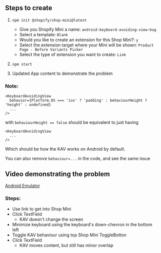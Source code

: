 ## Steps to create

1) `npm init @shopify/shop-mini@latest`
    - Give you Shopify Mini a name: `android-keyboard-avoiding-view-bug`
    - Select a template: `Blank`
    - Would you like to create an extension for this Shop Mini?: `y`
    - Select the extension target where your Mini will be shown: `Product Page - Before Variants Picker`
    - Select the type of extension you want to create: `Link`

2) `npm start`

3) Updated App content to demonstrate the problem

### Note:
```
<KeyboardAvoidingView
  behavior={Platform.OS === 'ios' ? 'padding' : behaviourHeight ? 'height' : undefined}
  ...
/>
```
with `behaviourHeight == false` should be equivalent to just having
```
<KeyboardAvoidingView
  ...
/>
```
Which should be how the KAV works on Android by default. 

You can also remove `behaviour=...` in the code, and see the same issue

## Video demonstrating the problem

[Android Emulator](https://github.com/user-attachments/assets/5dc15d55-5760-4c51-b4c6-dbb6d40955be)

### Steps:
- Use link to get into Shop Mini
- Click TextField
    - KAV doesn't change the screen
- Minimize keyboard using the keyboard's down-chevron in the bottom left
- Toggle KAV behaviour using top Shop Mini ToggleBotton
- Click TextField
    - KAV moves content, but still has minor overlap
